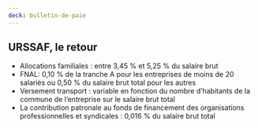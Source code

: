```yaml
---
deck: bulletin-de-paie
---
```


## URSSAF, le retour

* Allocations familiales : entre 3,45 % et 5,25 % du salaire brut
* FNAL: 0,10 % de la tranche A pour les entreprises de moins de 20 salariés ou 0,50 % du salaire brut total pour les autres
* Versement transport : variable en fonction du nombre d’habitants de la commune de l’entreprise sur le salaire brut total
* La contribution patronale au fonds de financement des organisations professionnelles et syndicales : 0,016 % du salaire brut total

